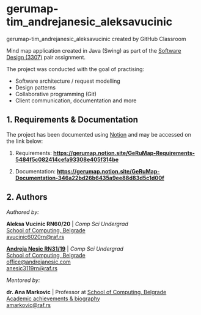 # gerumap-tim_andrejanesic_aleksavucinic
gerumap-tim_andrejanesic_aleksavucinic created by GitHub Classroom

Mind map application created in Java (Swing) as part of the [Software Design (3307)](https://raf.edu.rs/en/component/content/article/192-english/subjects/3307-design-of-software) pair assignment.

The project was conducted with the goal of practising:

- Software architecture / request modelling
- Design patterns
- Collaborative programming (Git)
- Client communication, documentation and more

## 1. Requirements & Documentation

The project has been documented using [Notion](https://gerumap.notion.site/Request-5484f5c082414cefa93308e405f314be) and may be accessed on the link below:

1. Requirements:
**https://gerumap.notion.site/GeRuMap-Requirements-5484f5c082414cefa93308e405f314be**

2. Documentation:
**https://gerumap.notion.site/GeRuMap-Documentation-346a22bd26b6435a9ee88d83d5c1d00f**

## 2. Authors

_Authored by:_

**Aleksa Vucinic RN60/20** | _Comp Sci Undergrad_ <br>
[School of Computing, Belgrade](https://www.linkedin.com/school/racunarski-fakultet/) <br>
avucinic6020rn@raf.rs

[**Andreja Nesic RN31/19**](https://www.linkedin.com/in/andreja-nesic/) | _Comp Sci Undergrad_ <br>
[School of Computing, Belgrade](https://www.linkedin.com/school/racunarski-fakultet/) <br>
office@andrejanesic.com <br>
anesic3119rn@raf.rs

_Mentored by:_

**dr. Ana Markovic** | Professor at [School of Computing, Belgrade](https://www.linkedin.com/school/racunarski-fakultet/) <br>
[Academic achievements & biography](https://raf.edu.rs/o-nama/nastavnici-i-saradnici/item/6019-ana-markovic) <br>
amarkovic@raf.rs